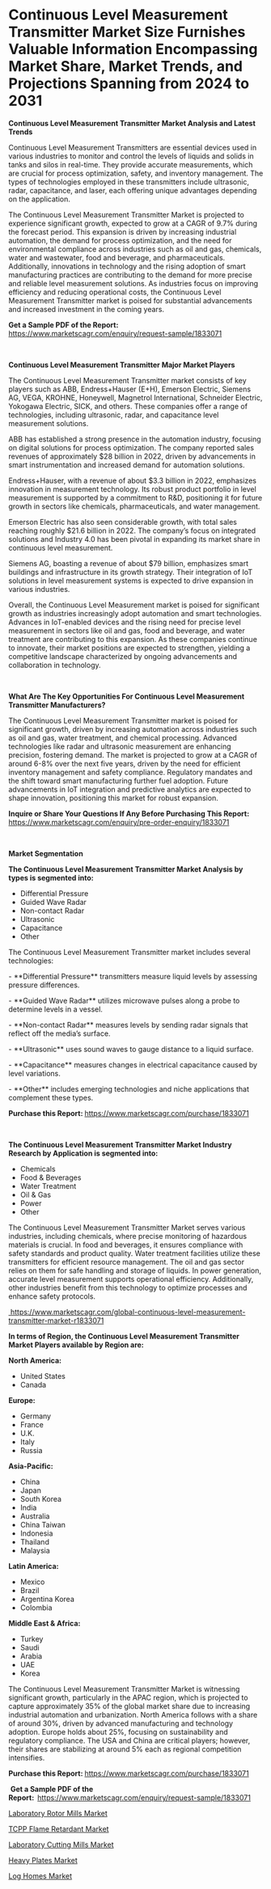 <p><h1>Continuous Level Measurement Transmitter Market Size Furnishes Valuable Information Encompassing Market Share, Market Trends, and Projections Spanning from 2024 to 2031</h1></p><p><strong>Continuous Level Measurement Transmitter Market Analysis and Latest Trends</strong></p>
<p><p>Continuous Level Measurement Transmitters are essential devices used in various industries to monitor and control the levels of liquids and solids in tanks and silos in real-time. They provide accurate measurements, which are crucial for process optimization, safety, and inventory management. The types of technologies employed in these transmitters include ultrasonic, radar, capacitance, and laser, each offering unique advantages depending on the application.</p><p>The Continuous Level Measurement Transmitter Market is projected to experience significant growth, expected to grow at a CAGR of 9.7% during the forecast period. This expansion is driven by increasing industrial automation, the demand for process optimization, and the need for environmental compliance across industries such as oil and gas, chemicals, water and wastewater, food and beverage, and pharmaceuticals. Additionally, innovations in technology and the rising adoption of smart manufacturing practices are contributing to the demand for more precise and reliable level measurement solutions. As industries focus on improving efficiency and reducing operational costs, the Continuous Level Measurement Transmitter market is poised for substantial advancements and increased investment in the coming years.</p></p>
<p><strong>Get a Sample PDF of the Report:&nbsp;</strong> <a href="https://www.marketscagr.com/enquiry/request-sample/1833071?utm_campaign=1126&utm_medium=2&utm_source=Github&utm_content=ia&utm_term=17102024&utm_id=continuous-level-measurement-transmitter">https://www.marketscagr.com/enquiry/request-sample/1833071</a></p>
<p>&nbsp;</p>
<p><strong>Continuous Level Measurement Transmitter Major Market Players</strong></p>
<p><p>The Continuous Level Measurement Transmitter market consists of key players such as ABB, Endress+Hauser (E+H), Emerson Electric, Siemens AG, VEGA, KROHNE, Honeywell, Magnetrol International, Schneider Electric, Yokogawa Electric, SICK, and others. These companies offer a range of technologies, including ultrasonic, radar, and capacitance level measurement solutions.</p><p>ABB has established a strong presence in the automation industry, focusing on digital solutions for process optimization. The company reported sales revenues of approximately $28 billion in 2022, driven by advancements in smart instrumentation and increased demand for automation solutions.</p><p>Endress+Hauser, with a revenue of about $3.3 billion in 2022, emphasizes innovation in measurement technology. Its robust product portfolio in level measurement is supported by a commitment to R&D, positioning it for future growth in sectors like chemicals, pharmaceuticals, and water management.</p><p>Emerson Electric has also seen considerable growth, with total sales reaching roughly $21.6 billion in 2022. The company’s focus on integrated solutions and Industry 4.0 has been pivotal in expanding its market share in continuous level measurement.</p><p>Siemens AG, boasting a revenue of about $79 billion, emphasizes smart buildings and infrastructure in its growth strategy. Their integration of IoT solutions in level measurement systems is expected to drive expansion in various industries.</p><p>Overall, the Continuous Level Measurement market is poised for significant growth as industries increasingly adopt automation and smart technologies. Advances in IoT-enabled devices and the rising need for precise level measurement in sectors like oil and gas, food and beverage, and water treatment are contributing to this expansion. As these companies continue to innovate, their market positions are expected to strengthen, yielding a competitive landscape characterized by ongoing advancements and collaboration in technology.</p></p>
<p>&nbsp;</p>
<p><strong>What Are The Key Opportunities For Continuous Level Measurement Transmitter Manufacturers?</strong></p>
<p><p>The Continuous Level Measurement Transmitter market is poised for significant growth, driven by increasing automation across industries such as oil and gas, water treatment, and chemical processing. Advanced technologies like radar and ultrasonic measurement are enhancing precision, fostering demand. The market is projected to grow at a CAGR of around 6-8% over the next five years, driven by the need for efficient inventory management and safety compliance. Regulatory mandates and the shift toward smart manufacturing further fuel adoption. Future advancements in IoT integration and predictive analytics are expected to shape innovation, positioning this market for robust expansion.</p></p>
<p><strong>Inquire or Share Your Questions If Any Before Purchasing This Report:</strong> <a href="https://www.marketscagr.com/enquiry/pre-order-enquiry/1833071?utm_campaign=1126&utm_medium=2&utm_source=Github&utm_content=ia&utm_term=17102024&utm_id=continuous-level-measurement-transmitter">https://www.marketscagr.com/enquiry/pre-order-enquiry/1833071</a></p>
<p>&nbsp;</p>
<p><strong>Market Segmentation</strong></p>
<p><strong>The Continuous Level Measurement Transmitter Market Analysis by types is segmented into:</strong></p>
<p><ul><li>Differential Pressure</li><li>Guided Wave Radar</li><li>Non-contact Radar</li><li>Ultrasonic</li><li>Capacitance</li><li>Other</li></ul></p>
<p><p>The Continuous Level Measurement Transmitter market includes several technologies: </p><p>- **Differential Pressure** transmitters measure liquid levels by assessing pressure differences.</p><p>- **Guided Wave Radar** utilizes microwave pulses along a probe to determine levels in a vessel.</p><p>- **Non-contact Radar** measures levels by sending radar signals that reflect off the media’s surface.</p><p>- **Ultrasonic** uses sound waves to gauge distance to a liquid surface.</p><p>- **Capacitance** measures changes in electrical capacitance caused by level variations.</p><p>- **Other** includes emerging technologies and niche applications that complement these types.</p></p>
<p><strong>Purchase this Report:&nbsp;</strong><a href="https://www.marketscagr.com/purchase/1833071?utm_campaign=1126&utm_medium=2&utm_source=Github&utm_content=ia&utm_term=17102024&utm_id=continuous-level-measurement-transmitter">https://www.marketscagr.com/purchase/1833071</a></p>
<p>&nbsp;</p>
<p><strong>The Continuous Level Measurement Transmitter Market Industry Research by Application is segmented into:</strong></p>
<p><ul><li>Chemicals</li><li>Food & Beverages</li><li>Water Treatment</li><li>Oil & Gas</li><li>Power</li><li>Other</li></ul></p>
<p><p>The Continuous Level Measurement Transmitter Market serves various industries, including chemicals, where precise monitoring of hazardous materials is crucial. In food and beverages, it ensures compliance with safety standards and product quality. Water treatment facilities utilize these transmitters for efficient resource management. The oil and gas sector relies on them for safe handling and storage of liquids. In power generation, accurate level measurement supports operational efficiency. Additionally, other industries benefit from this technology to optimize processes and enhance safety protocols.</p></p>
<p><a href="https://www.marketscagr.com/global-continuous-level-measurement-transmitter-market-r1833071?utm_campaign=1126&utm_medium=2&utm_source=Github&utm_content=ia&utm_term=17102024&utm_id=continuous-level-measurement-transmitter">&nbsp;https://www.marketscagr.com/global-continuous-level-measurement-transmitter-market-r1833071</a></p>
<p><strong>In terms of Region, the Continuous Level Measurement Transmitter Market Players available by Region are:</strong></p>
<p>
    <p> <strong> North America: </strong>
        <ul>
            <li>United States</li>
            <li>Canada</li>
        </ul>
        </p> 
    <p> <strong> Europe: </strong>
        <ul>
            <li>Germany</li>
            <li>France</li>
            <li>U.K.</li>
            <li>Italy</li>
            <li>Russia</li>
        </ul>
        </p> 
    <p> <strong> Asia-Pacific: </strong>
        <ul>
            <li>China</li>
            <li>Japan</li>
            <li>South Korea</li>
            <li>India</li>
            <li>Australia</li>
            <li>China Taiwan</li>
            <li>Indonesia</li>
            <li>Thailand</li>
            <li>Malaysia</li>
        </ul>
        </p> 
    <p> <strong> Latin America: </strong>
        <ul>
            <li>Mexico</li>
            <li>Brazil</li>
            <li>Argentina Korea</li>
            <li>Colombia</li>
        </ul>
        </p> 
    <p> <strong> Middle East & Africa: </strong>
        <ul>
            <li>Turkey</li>
            <li>Saudi</li>
            <li>Arabia</li>
            <li>UAE</li>
            <li>Korea</li>
        </ul>
    </p>
    </p>
<p><p>The Continuous Level Measurement Transmitter Market is witnessing significant growth, particularly in the APAC region, which is projected to capture approximately 35% of the global market share due to increasing industrial automation and urbanization. North America follows with a share of around 30%, driven by advanced manufacturing and technology adoption. Europe holds about 25%, focusing on sustainability and regulatory compliance. The USA and China are critical players; however, their shares are stabilizing at around 5% each as regional competition intensifies.</p></p>
<p><strong>Purchase this Report: </strong><a href="https://www.marketscagr.com/purchase/1833071?utm_campaign=1126&utm_medium=2&utm_source=Github&utm_content=ia&utm_term=17102024&utm_id=continuous-level-measurement-transmitter">https://www.marketscagr.com/purchase/1833071</a></p>
<p>&nbsp;<strong>Get a Sample PDF of the Report:&nbsp;&nbsp;</strong><a href="https://www.marketscagr.com/enquiry/request-sample/1833071?utm_campaign=1126&utm_medium=2&utm_source=Github&utm_content=ia&utm_term=17102024&utm_id=continuous-level-measurement-transmitter">https://www.marketscagr.com/enquiry/request-sample/1833071</a></p>
<p><strong></strong></p>
<p><p><a href="https://github.com/elseludvikoh/Market-Research-Report-List-1/blob/main/laboratory-rotor-mills-market.md?utm_campaign=1126&utm_medium=2&utm_source=Github&utm_content=ia&utm_term=17102024&utm_id=continuous-level-measurement-transmitter">Laboratory Rotor Mills Market</a></p><p><a href="https://www.linkedin.com/pulse/tcpp-flame-retardant-market-global-regional-analysis-evwye?utm_campaign=1126&utm_medium=2&utm_source=Github&utm_content=ia&utm_term=17102024&utm_id=continuous-level-measurement-transmitter">TCPP Flame Retardant Market</a></p><p><a href="https://github.com/pipanbrxr/Market-Research-Report-List-1/blob/main/laboratory-cutting-mills-market.md?utm_campaign=1126&utm_medium=2&utm_source=Github&utm_content=ia&utm_term=17102024&utm_id=continuous-level-measurement-transmitter">Laboratory Cutting Mills Market</a></p><p><a href="https://www.linkedin.com/pulse/global-heavy-plates-market-exploring-share-trends-future-growth-aja0c?utm_campaign=1126&utm_medium=2&utm_source=Github&utm_content=ia&utm_term=17102024&utm_id=continuous-level-measurement-transmitter">Heavy Plates Market</a></p><p><a href="https://www.linkedin.com/pulse/log-homes-market-revolution-size-share-emerging-trends-9tl0e?utm_campaign=1126&utm_medium=2&utm_source=Github&utm_content=ia&utm_term=17102024&utm_id=continuous-level-measurement-transmitter">Log Homes Market</a></p></p>